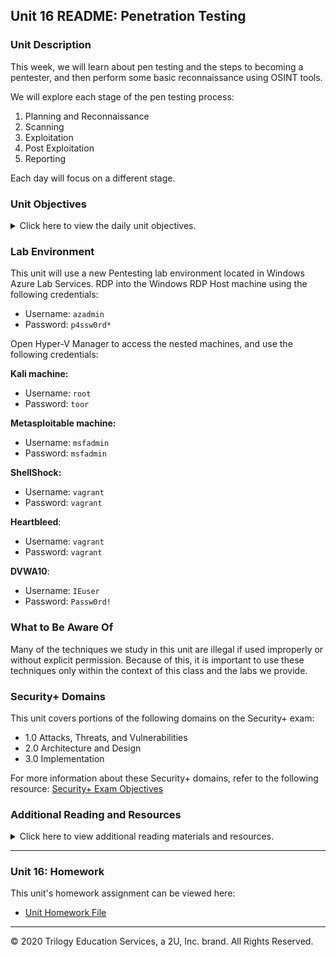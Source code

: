 ## Unit 16 README: Penetration Testing

### Unit Description

This week, we will learn about pen testing and the steps to becoming a pentester, and then perform some basic reconnaissance using OSINT tools.

We will explore each stage of the pen testing process:

1. Planning and Reconnaissance
2. Scanning
3. Exploitation
4. Post Exploitation
5. Reporting

Each day will focus on a different stage.

### Unit Objectives 

<details>
    <summary>Click here to view the daily unit objectives.</summary>

  <br>

- **Day 1:** Introduction to Pen Testing and Open Source Intelligence
- An introduction to pen testing and its business goals.
    - A high-level overview of the various stages of a pentest engagement.
    - A deeper dive into the first stage of a penetration test: Planning and Reconnaissance.
    
- **Day 2:** Network Discovery and Vulnerability Scanning

    - Perform network enumeration using Nmap.
    - Properly use Nmap options. 
    - Explain what the Nmap Scripting Engine (NSE) is and how it's used.

- **Day 3:** Exploitation
- Run scripted Shellshock exploits.
    - Consult the Exploit-DB database to research publicly disclosed exploits.
    - Search for exploits and shellcode using SearchSploit.

</details>


### Lab Environment

This unit will use a new Pentesting lab environment located in Windows Azure Lab Services. RDP into the Windows RDP Host machine using the following credentials:

  - Username: `azadmin`
  - Password: `p4ssw0rd*`

Open Hyper-V Manager to access the nested machines, and use the following credentials:

**Kali machine:**

  - Username: `root`
  - Password: `toor`

**Metasploitable machine:**

  - Username: `msfadmin`
  - Password: `msfadmin`

**ShellShock:**

  - Username: `vagrant`
  - Password: `vagrant`

**Heartbleed**:

  - Username: `vagrant`
  - Password: `vagrant`

**DVWA10**:

  - Username: `IEuser`
  - Password: `Passw0rd!`


### What to Be Aware Of

Many of the techniques we study in this unit are illegal if used improperly or without explicit permission. Because of this, it is important to use these techniques only within the context of this class and the labs we provide.

### Security+ Domains

This unit covers portions of the following domains on the Security+ exam:

- 1.0 Attacks, Threats, and Vulnerabilities 
- 2.0 Architecture and Design 
- 3.0 Implementation

For more information about these Security+ domains, refer to the following resource: [Security+ Exam Objectives](https://comptiacdn.azureedge.net/webcontent/docs/default-source/exam-objectives/comptia-security-sy0-601-exam-objectives-(2-0).pdf?sfvrsn=8c5889ff_2)



### Additional Reading and Resources

<details> 
<summary> Click here to view additional reading materials and resources. </summary>
</br>

These resources are provided as optional, recommended resources to supplement the concepts covered in this unit.

- [SANS.org: Pen Testing Cheatsheet](https://www.sans.org/blog/sans-poster-building-a-better-pen-tester-pdf-download/)

- **Day 1 Resources**
- [OSINT Framework](https://osintframework.com)
    - [Offensive Security: Penetration Testing with Kali Linux (PTK)](https://www.offensive-security.com/pwk-oscp/)
    - [SANS,org: Google Cheat Sheet](https://www.sans.org/security-resources/GoogleCheatSheet.pdf)
    - [Fictional SANS Site](http://megacorpone.com)
    
- **Day 2 Resources**

    - [NMAP.org](https://nmap.org/)
    - [NMAP Cheat Sheet](http://cs.lewisu.edu/~klumpra/camssem2015/nmapcheatsheet1.pdf)
    - [NMAP Scripting Engine](https://nmap.org/book/man-nse.html)

- **Day 3 Resources**
- [Wikipedia: Shellshock](https://en.wikipedia.org/wiki/Shellshock_%28software_bug%29)
    - [Exploit Database](https://www.exploit-db.com/)
    - [Exploit Database: SearchSploit Documentation](https://www.exploit-db.com/documentation/Offsec-SearchSploit.pdf)

</details>

---

### Unit 16: Homework 

This unit's homework assignment can be viewed here: 

- [Unit Homework File](../../2-Homework/16-Penetration-Testing/Readme.md)

---


© 2020 Trilogy Education Services, a 2U, Inc. brand. All Rights Reserved.    
